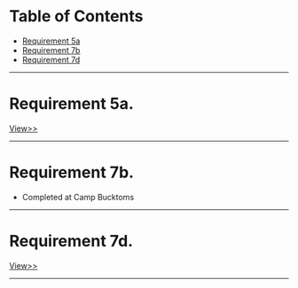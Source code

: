 <h1>Table of Contents</h1>

<ul>
<li><a href="zephyrcarter.github.io/#5a">Requirement 5a</a></li>
<li><a href="zephyrcarter.github.io/#7b">Requirement 7b</a></li>
<li><a href="zephyrcarter.github.io/#7d">Requirement 7d</a></li>
</ul>

<hr>

<div id="5a"><h1>Requirement 5a.</h1></div>

[View>>](https://zephyrcarter.github.io/SCOUTHUB/FIRSTCLASS/5a.html)
<hr
  
<div id="7b"><h1>Requirement 7b.</h1></div>
<ul>
  <li>Completed at Camp Bucktoms</li>
</ul>
<hr>
<div id="7d"><h1>Requirement 7d.</h1></div>

[View>>](https://zephyrcarter.github.io/SCOUTHUB/FIRSTCLASS/5a.html)


<hr>
